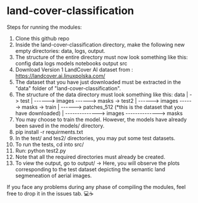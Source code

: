 # land-cover-classification
Steps for running the modules: 
1. Clone this github repo
2. Inside the land-cover-classification directory, make the following new empty directories: data, logs, output.
3. The structure of the entire directory must now look something like this:
   config 
   data 
   logs
   models
   notebooks
   output
   src
4. Download Version 1 LandCover AI dataset from : https://landcover.ai.linuxpolska.com/
5. The dataset that you have just downloaded must be extracted in the "data" folder of "land-cover-classification".
6. The structure of the data directory must look something like this:
   data
   |
   -> test
   |
   ------> images
   ------> masks
   -> test2
   |
   ------> images
   ------> masks
   -> train
   |
   ------> patches_512 (*this is the dataset that you have downloaded)
   |
   --------------> images
   --------------> masks
7. You may choose to train the model. However, the models have already been saved in the models/ directory.
8. pip install -r requirments.txt
9. In the test/ and tes2/ directories, you may put some test datasets.
10. To run the tests, cd into src/
11. Run: python test2.py
12. Note that all the required directories must already be created.
13. To view the output, go to output/ -> Here, you will observe the plots corresponding to the test dataset depicting the semantic land segmeneation of aerial images.

If you face any problems during any phase of compiling the modules, feel free to drop it in the issues tab. 💻☕
